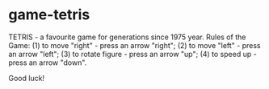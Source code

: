 # game-tetris
TETRIS - a favourite game for generations since 1975 year.
   Rules of the Game:
      (1) to move "right" - press an arrow "right";
      (2) to move "left" - press an arrow "left";
      (3) to rotate figure - press an arrow "up";
      (4) to speed up - press an arrow "down".
   
 Good luck!
